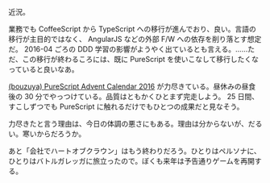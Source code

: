 近況。

業務でも CoffeeScript から TypeScript への移行が進んでおり、良い。言語の移行が主目的ではなく、 AngularJS などの外部 F/W への依存を削り落とす想定だ。 2016-04 ごろの DDD 学習の影響がようやく出ているとも言える。……ただ、この移行が終わるころには、既に PureScript を使いこなして移行したくなっていると良いなあ。

[(bouzuya) PureScript Advent Calendar 2016](http://www.adventar.org/calendars/1494) が力尽きている。昼休みの昼食後の 30 分でやっつけている。品質はともかくひとまず完走しよう。 25 日間、すこしずつでも PureScript に触れるだけでもひとつの成果だと見なそう。

力尽きたと言う理由は、今日の体調の悪さにもある。理由は分からないが、だるい。寒いからだろうか。

あと「会社でハートオブクラウン」はもう終わりだろう。ひとりはペルソナに、ひとりはバトルガレッガに旅立ったので。ぼくも来年は予告通りゲームを再開する。
